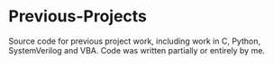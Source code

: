 # Previous-Projects
Source code for previous project work, including work in C, Python, SystemVerilog and VBA.
Code was written partially or entirely by me.

